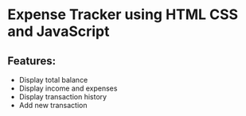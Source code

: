# Expense Tracker using HTML CSS and JavaScript
## Features:
- Display total balance
- Display income and expenses
- Display transaction history
- Add new transaction
